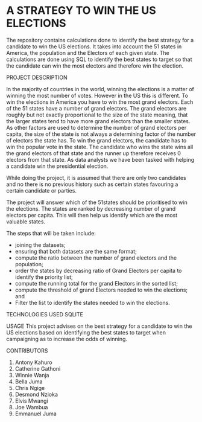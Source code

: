 # A STRATEGY TO WIN THE US ELECTIONS
The repository contains calculations done to identify the best strategy for a candidate to win the US elections. It takes into account the 51 states in America, the population and the Electors of each given state. The calculations are done using SQL to identify the best states to target so that the candidate can win the most electors and therefore win the election. 

PROJECT DESCRIPTION 

In the majority of countries in the world, winning the elections is a matter of winning the most number of votes. However in the US  this is different. To win the elections in America you have to win the most grand electors. Each of the 51 states have a number of grand electors. The grand electors are roughly but not exactly proportional to the size of the state meaning, that the larger states tend to have more grand electors than the smaller states. As other factors are used to determine the number of grand electors per capita, the size of the state is not always a determining factor of the number of electors the state has. To win the grand electors, the candidate has to win the popular vote in the state. The candidate who wins the state wins all the grand electors of that state and the runner up therefore receives 0 electors from that state. As data analysts we have been tasked with helping a candidate win the presidential election.

While doing the project, it is assumed that there are only two candidates and no there is no previous history such as certain states favouring a certain candidate or parties.

The project will answer which of the 51states should be prioritised to win the elections. The states are ranked by decreasing number of grand electors per capita. This will then help us identify which are the most valuable states. 

The steps that will be taken include:
-	joining the datasets;
-	ensuring that both datasets are the same format;
-	compute the ratio between the number of grand electors and the population;
-	order the states by decreasing ratio of Grand Electors per capita to identify the priority list; 
-	compute the running total for the grand Electors in the sorted list; 
-	compute the threshold of grand Electors needed to win the elections; and
-	Filter the list to identify the states needed to win the elections. 


TECHNOLOGIES USED 
SQLITE

USAGE 
This project advises on the best strategy for a candidate to win the US elections based on identifying the best states to target when campaigning as to increase the odds of winning. 

CONTRIBUTORS

1.	Antony Kahuro
2.	Catherine Gathoni
3.	Winnie Wanja
4.	Bella Juma
5.	Chris Ngige
6.	Desmond Nzioka
7.	Elvis Mwangi
8.	Joe Wambua
9.	Emmanuel Juma
